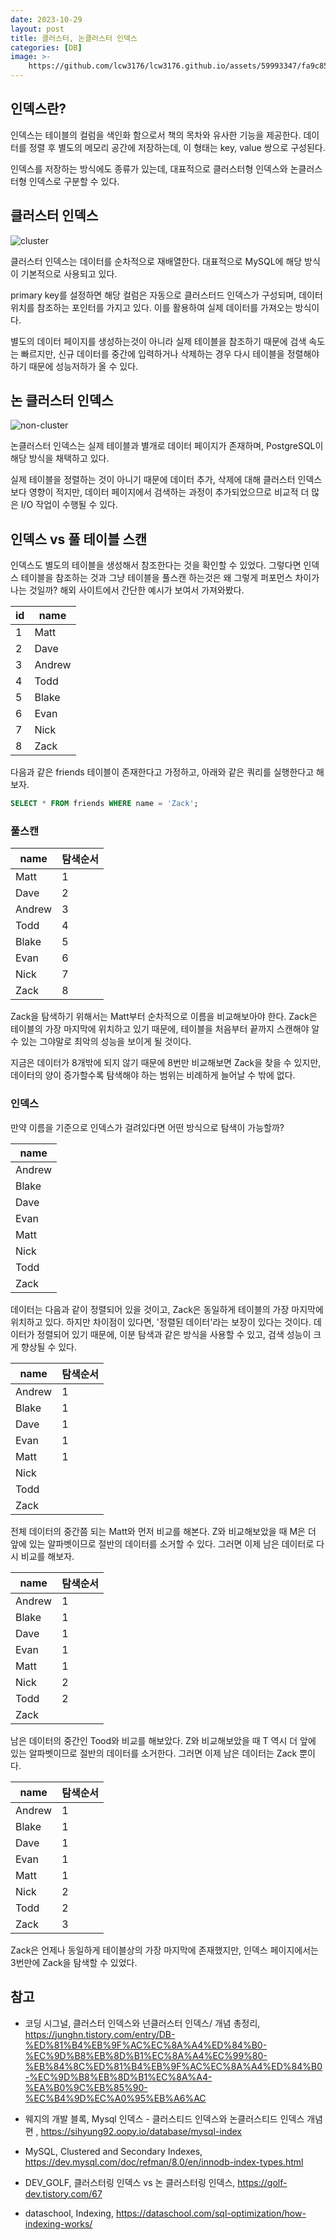 ```yaml
---
date: 2023-10-29
layout: post
title: 클러스터, 논클러스터 인덱스
categories: [DB]
image: >-
    https://github.com/lcw3176/lcw3176.github.io/assets/59993347/fa9c8596-81dd-44fe-886c-c00bed5180a4
---
```


## 인덱스란?

인덱스는 테이블의 컬럼을 색인화 함으로서 책의 목차와 유사한 기능을 제공한다.
데이터를 정렬 후 별도의 메모리 공간에 저장하는데, 이 형태는 key, value 쌍으로 구성된다.

인덱스를 저장하는 방식에도 종류가 있는데, 대표적으로 클러스터형 인덱스와 논클러스터형 인덱스로 구분할 수 있다.

## 클러스터 인덱스

![cluster](https://img1.daumcdn.net/thumb/R1280x0/?scode=mtistory2&fname=https%3A%2F%2Fblog.kakaocdn.net%2Fdn%2F6Z586%2FbtqRL4kkF6C%2FKt5Q6PyQWSUBy4QE22MOE0%2Fimg.png)

클러스터 인덱스는 데이터를 순차적으로 재배열한다. 
대표적으로 MySQL에 해당 방식이 기본적으로 사용되고 있다.

primary key를 설정하면 해당 컬럼은 자동으로 클러스터드 인덱스가 구성되며,
데이터 위치를 참조하는 포인터를 가지고 있다.
이를 활용하여 실제 데이터를 가져오는 방식이다.

별도의 데이터 페이지를 생성하는것이 아니라 실제 테이블을 참조하기 때문에
검색 속도는 빠르지만, 신규 데이터를 중간에 입력하거나 삭제하는 경우 다시 테이블을 정렬해야 하기 때문에
성능저하가 올 수 있다. 


## 논 클러스터 인덱스

![non-cluster](https://img1.daumcdn.net/thumb/R1280x0/?scode=mtistory2&fname=https%3A%2F%2Fblog.kakaocdn.net%2Fdn%2FbSenFa%2FbtqRL3r1tqB%2FfZLMVKaYDmMGlC10o3IesK%2Fimg.png)

논클러스터 인덱스는 실제 테이블과 별개로 데이터 페이지가 존재하며, 
PostgreSQL이 해당 방식을 채택하고 있다.

실제 테이블을 정렬하는 것이 아니기 때문에 데이터 추가, 삭제에 대해 클러스터 인덱스보다 영향이 적지만,
데이터 페이지에서 검색하는 과정이 추가되었으므로 비교적 더 많은 I/O 작업이 수행될 수 있다.


## 인덱스 vs 풀 테이블 스캔

인덱스도 별도의 테이블을 생성해서 참조한다는 것을 확인할 수 있었다.
그렇다면 인덱스 테이블을 참조하는 것과 그냥 테이블을 풀스캔 하는것은 왜 그렇게 퍼포먼스 차이가 나는 것일까?
해외 사이트에서 간단한 예시가 보여서 가져와봤다.

|id|name|
|--|--|
|1|Matt|
|2|Dave|
|3|Andrew|
|4|Todd|
|5|Blake|
|6|Evan|
|7|Nick|
|8|Zack|

다음과 같은 friends 테이블이 존재한다고 가정하고, 아래와 같은 쿼리를 실행한다고 해보자.

```sql
SELECT * FROM friends WHERE name = 'Zack';
```

### 풀스캔

|name|탐색순서|
|--|--|
|Matt|1|
|Dave|2|
|Andrew|3|
|Todd|4|
|Blake|5|
|Evan|6|
|Nick|7|
|Zack|8|

Zack을 탐색하기 위해서는 Matt부터 순차적으로 이름을 비교해보아야 한다.
Zack은 테이블의 가장 마지막에 위치하고 있기 때문에, 테이블을 처음부터 끝까지 스캔해야 알 수 있는 
그야말로 최악의 성능을 보이게 될 것이다.

지금은 데이터가 8개밖에 되지 않기 때문에 8번만 비교해보면 Zack을 찾을 수 있지만, 데이터의 양이 증가할수록 탐색해야 하는 범위는 비례하게 늘어날 수 밖에 없다.

### 인덱스

만약 이름을 기준으로 인덱스가 걸려있다면 어떤 방식으로 탐색이 가능할까?

|name|
|--|
|Andrew|
|Blake|
|Dave|
|Evan|
|Matt|
|Nick|
|Todd|
|Zack|

데이터는 다음과 같이 정렬되어 있을 것이고, Zack은 동일하게 테이블의 가장 마지막에 위치하고 있다.
하지만 차이점이 있다면, '정렬된 데이터'라는 보장이 있다는 것이다.
데이터가 정렬되어 있기 때문에, 이분 탐색과 같은 방식을 사용할 수 있고, 검색 성능이 크게 향상될 수 있다.

|name|탐색순서|
|--|--|
|Andrew|1|
|Blake|1|
|Dave|1|
|Evan|1|
|Matt|1|
|Nick||
|Todd||
|Zack||

전체 데이터의 중간쯤 되는 Matt와 먼저 비교를 해본다. 
Z와 비교해보았을 때 M은 더 앞에 있는 알파벳이므로 절반의 데이터를 소거할 수 있다.
그러면 이제 남은 데이터로 다시 비교를 해보자.

|name|탐색순서|
|--|--|
|Andrew|1|
|Blake|1|
|Dave|1|
|Evan|1|
|Matt|1|
|Nick|2|
|Todd|2|
|Zack||

남은 데이터의 중간인 Tood와 비교를 해보았다. 
Z와 비교해보았을 때 T 역시 더 앞에 있는 알파벳이므로 절반의 데이터를 소거한다.
그러면 이제 남은 데이터는 Zack 뿐이다.


|name|탐색순서|
|--|--|
|Andrew|1|
|Blake|1|
|Dave|1|
|Evan|1|
|Matt|1|
|Nick|2|
|Todd|2|
|Zack|3|

Zack은 언제나 동일하게 테이블상의 가장 마지막에 존재했지만, 
인덱스 페이지에서는 3번만에 Zack을 탐색할 수 있었다. 


## 참고

- 코딩 시그널, 클러스터 인덱스와 넌클러스터 인덱스/ 개념 총정리, https://junghn.tistory.com/entry/DB-%ED%81%B4%EB%9F%AC%EC%8A%A4%ED%84%B0-%EC%9D%B8%EB%8D%B1%EC%8A%A4%EC%99%80-%EB%84%8C%ED%81%B4%EB%9F%AC%EC%8A%A4%ED%84%B0-%EC%9D%B8%EB%8D%B1%EC%8A%A4-%EA%B0%9C%EB%85%90-%EC%B4%9D%EC%A0%95%EB%A6%AC

- 웨지의 개발 블록, Mysql 인덱스 - 클러스티드 인덱스와 논클러스티드 인덱스 개념편 , https://sihyung92.oopy.io/database/mysql-index

- MySQL,  Clustered and Secondary Indexes, https://dev.mysql.com/doc/refman/8.0/en/innodb-index-types.html

- DEV_GOLF, 클러스터링 인덱스 vs 논 클러스터링 인덱스, https://golf-dev.tistory.com/67

- dataschool, Indexing, https://dataschool.com/sql-optimization/how-indexing-works/